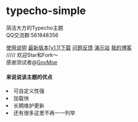 # typecho-simple
简洁大方的Typecho主题<br>
QQ交流群:561848356<br>

<a href="https://www.coder-bear.com/typecho/bearsimple.html">使用说明</a>
<a href="https://github.com/whitebearcode/typecho-bearwind/releases/download/1.1/Bearsimple_v1.1.zip">最新版本[v1.1]下载</a>
<a href = "https://support.qq.com/products/314782">问题反馈</a>
<a href = "http://bearsimple.typecho.bearlab.in">演示站</a>
<a href = "https://www.coder-bear.com/">我的博客</a><br>
/////
欢迎Star和Fork～<br>
感谢测试者@<a href="https://github.com/govmoe">GovMoe</a>
<h4>来说说该主题的优点</h4>
<li>可自定义性强</li>
<li>加载快</li>
<li>长期维护更新</li>
<li>还有很多这里不再一一列举</li>
